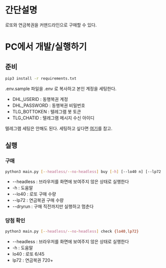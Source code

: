 # 간단설명

로또와 연금복권을 커맨드라인으로 구매할 수 있다.

# PC에서 개발/실행하기

## 준비

```bash
pip3 install -r requirements.txt
```

.env.sample 파일을 .env 로 복사하고 본인 계정을 세팅한다.

* DHL_USERID : 동행복권 계정
* DHL_PASSWORD : 동행복권 비밀번호
* TLG_BOTTOKEN : 텔레그램 봇 토큰
* TLG_CHATID : 텔레그램 메시지 수신 아이디

텔레그램 세팅은 안해도 된다. 세팅하고 싶다면 [여기](https://www.keywordontop.com/%EA%B5%AC%EA%B8%80seo/%ED%85%94%EB%A0%88%EA%B7%B8%EB%9E%A8-%EB%B4%87/)를 참고.

## 실행

### 구매
```bash
python3 main.py [--headless/--no-headless] buy [-h] [--lo40 n] [--lp72 n] [--dryrun/--no-dryrun]
```

* --headless : 브라우저를 화면에 보여주지 않은 상태로 실행한다
* -h : 도움말
* --lo40 : 로또 구매 수량
* --lp72 : 연금복권 구매 수량
* --dryrun : 구매 직전까지만 실행하고 멈춘다

### 당첨 확인
```bash
python3 main.py [--headless/--no-headless] check {lo40,lp72}
```

* --headless : 브라우저를 화면에 보여주지 않은 상태로 실행한다
* -h : 도움말
* lo40 : 로또 6/45
* lp72 : 연금복권 720+
